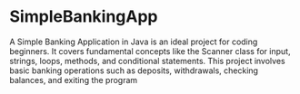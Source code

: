# SimpleBankingApp
A Simple Banking Application in Java is an ideal project  for coding beginners. It covers fundamental concepts  like the Scanner class for input, strings, loops, methods,  and conditional statements. This project involves basic  banking operations such as deposits, withdrawals,  checking balances, and exiting the program
